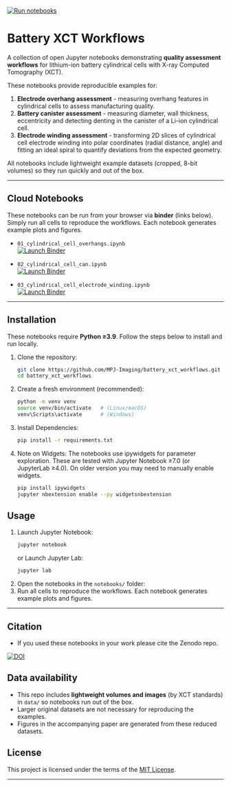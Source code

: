 [![Run notebooks](https://github.com/MPJ-Imaging/battery_xct_workflows/actions/workflows/run-notebooks.yml/badge.svg)](https://github.com/MPJ-Imaging/battery_xct_workflows/actions/workflows/run-notebooks.yml)

# Battery XCT Workflows  

A collection of open Jupyter notebooks demonstrating **quality assessment workflows** for lithium-ion battery cylindrical cells with X-ray Computed Tomography (XCT).  

These notebooks provide reproducible examples for:  
1. **Electrode overhang assessment** - measuring overhang features in cylindrical cells to assess manufacturing quality.
2. **Battery canister assessment** - measuring diameter, wall thickness, eccentricity and detecting denting in the canister of a Li-ion cylindrical cell.
3. **Electrode winding assessment** - transforming 2D slices of cylindrical cell electrode winding into polar coordinates (radial distance, angle) and fitting an ideal spiral to quantify deviations from the expected geometry.

All notebooks include lightweight example datasets (cropped, 8-bit volumes) so they run quickly and out of the box.  

---

## Cloud Notebooks

These notebooks can be run from your browser via **binder** (links below). Simply run all cells to reproduce the workflows. Each notebook generates example plots and figures.

- `01_cylindrical_cell_overhangs.ipynb`  
  [![Launch Binder](https://mybinder.org/badge_logo.svg)](https://mybinder.org/v2/gh/MPJ-Imaging/battery_xct_workflows/HEAD?labpath=notebooks/01_cylindrical_cell_overhangs.ipynb)   

- `02_cylindrical_cell_can.ipynb`  
  [![Launch Binder](https://mybinder.org/badge_logo.svg)](https://mybinder.org/v2/gh/MPJ-Imaging/battery_xct_workflows/HEAD?labpath=notebooks/02_cylindrical_cell_can.ipynb)   

- `03_cylindrical_cell_electrode_winding.ipynb`  
  [![Launch Binder](https://mybinder.org/badge_logo.svg)](https://mybinder.org/v2/gh/MPJ-Imaging/battery_xct_workflows/HEAD?labpath=notebooks/03_cylindrical_cell_electrode_winding.ipynb)  

---

## Installation  

These notebooks require **Python ≥3.9**. Follow the steps below to install and run locally.

1. Clone the repository:  
   ```bash
   git clone https://github.com/MPJ-Imaging/battery_xct_workflows.git
   cd battery_xct_workflows
2. Create a fresh environment (recommended):
   ```bash
   python -m venv venv
   source venv/bin/activate   # (Linux/macOS)
   venv\Scripts\activate      # (Windows)
3. Install Dependencies:
   ```bash
   pip install -r requirements.txt
4. Note on Widgets:
   The notebooks use ipywidgets for parameter exploration. These are tested with Jupyter Notebook ≥7.0 (or JupyterLab ≥4.0). On older version you may need to manually enable widgets.
   ```bash
   pip install ipywidgets
   jupyter nbextension enable --py widgetsnbextension

## Usage  

1. Launch Jupyter Notebook:  
   ```bash
   jupyter notebook
   ```
   or Launch Jupyter Lab:
   ```bash
   jupyter lab
   ```
2. Open the notebooks in the `notebooks/` folder:  
3. Run all cells to reproduce the workflows. Each notebook generates example plots and figures.

---

## Citation

- If you used these notebooks in your work please cite the Zenodo repo. 

[![DOI](https://zenodo.org/badge/DOI/10.5281/zenodo.17280289.svg)](https://doi.org/10.5281/zenodo.17280289)

## Data availability  

- This repo includes **lightweight volumes and images** (by XCT standards) in `data/` so notebooks run out of the box.  
- Larger original datasets are not necessary for reproducing the examples.  
- Figures in the accompanying paper are generated from these reduced datasets.

## License  

This project is licensed under the terms of the [MIT License](LICENSE).  

---

